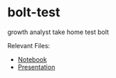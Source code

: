 # bolt-test
 growth analyst take home test bolt
 
 Relevant Files: 
 
 - [Notebook](https://github.com/jlousada315/bolt-test#:~:text=4%20days%20ago-,bolt%2Djl.ipynb,-Update%20bolt%2Djl)
 - [Presentation](https://github.com/jlousada315/bolt-test#:~:text=4%20days%20ago-,Bolt%20Challenge.pdf,-Update%20Bolt%20Challenge)
